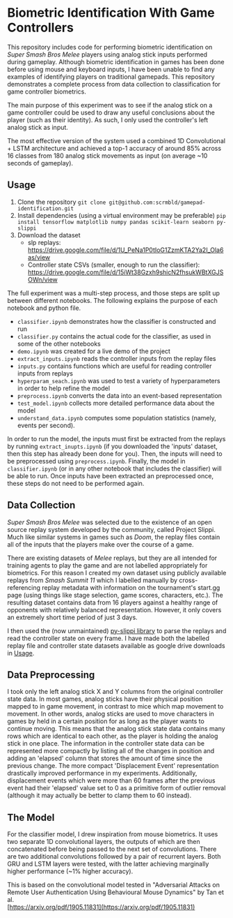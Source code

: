 # Biometric Identification With Game Controllers

This repository includes code for performing biometric identification on *Super Smash Bros Melee* players using analog stick inputs performed during gameplay. Although biometric identification in games has been done before using mouse and keyboard inputs, I have been unable to find any examples of identifying players on traditional gamepads. This repository demonstrates a complete process from data collection to classification for game controller biometrics.

The main purpose of this experiment was to see if the analog stick on a game controller could be used to draw any useful conclusions about the player (such as their identity). As such, I only used the controller's left analog stick as input.

The most effective version of the system used a combined 1D Convolutional + LSTM architecture and achieved a top-1 accuracy of around 85% across 16 classes from 180 analog stick movements as input (on average ~10 seconds of gameplay).

## Usage

1. Clone the repository
`git clone git@github.com:scrmbld/gamepad-identification.git`
1. Install dependencies (using a virtual environment may be preferable)
`pip install tensorflow matplotlib numpy pandas scikit-learn seaborn py-slippi`
1. Download the dataset
    - slp replays: https://drive.google.com/file/d/1U_PeNa1P0tIoG1ZzmKTA2Ya2I_Ola6as/view
    - Controller state CSVs (smaller, enough to run the classifier): https://drive.google.com/file/d/15iWt38Gzxh9shicN2fhsukWBtXGJSOWn/view

The full experiment was a multi-step process, and those steps are split up between different notebooks. The following explains the purpose of each notebook and python file.

- `classifier.ipynb` demonstrates how the classifier is constructed and run
- `classifier.py` contains the actual code for the classifier, as used in some of the other notebooks
- `demo.ipynb` was created for a live demo of the project
- `extract_inputs.ipynb` reads the controller inputs from the replay files
- `inputs.py` contains functions which are useful for reading controller inputs from replays
- `hyperparam_seach.ipynb` was used to test a variety of hyperparameters in order to help refine the model
- `preprocess.ipynb` converts the data into an event-based representation
- `test_model.ipynb` collects more detailed performance data about the model
- `understand_data.ipynb` computes some population statistics (namely, events per second).

In order to run the model, the inputs must first be extracted from the replays by running `extract_inupts.ipynb` (if you downloaded the 'inputs' dataset, then this step has already been done for you). Then, the inputs will need to be preprocessed using `preprocess.ipynb`. Finally, the model in `classifier.ipynb` (or in any other notebook that includes the classifier) will be able to run. Once inputs have been extracted an preprocessed once, these steps do not need to be performed again.

## Data Collection

*Super Smash Bros Melee* was selected due to the existence of an open source replay system developed by the community, called Project Slippi. Much like similar systems in games such as *Doom*, the replay files contain all of the inputs that the players make over the course of a game.

There are existing datasets of *Melee* replays, but they are all intended for training agents to play the game and are not labelled appropriately for biometrics. For this reason I created my own dataset using publicly available replays from *Smash Summit 11* which I labelled manually by cross-referencing replay metadata with information on the tournament's start.gg page (using things like stage selection, game scores, characters, etc.). The resulting dataset contains data from 16 players against a healthy range of opponents with relatively balanced representation. However, it only covers an extremely short time period of just 3 days.

I then used the (now unmaintained) [py-slippi library](https://github.com/hohav/py-slippi) to parse the replays and read the controller state on every frame. I have made both the labelled replay file and controller state datasets available as google drive downloads in [Usage](#Usage).

## Data Preprocessing

I took only the left analog stick X and Y columns from the original controller state data. In most games, analog sticks have their physical position mapped to in game movement, in contrast to mice which map movement to movement. In other words, analog sticks are used to move characters in games by held in a certain position for as long as the player wants to continue moving. This means that the analog stick state data contains many rows which are identical to each other, as the player is holding the analog stick in one place. The information in the controller state data can be represented more compactly by listing all of the changes in position and adding an 'elapsed' column that stores the amount of time since the previous change. The more compact 'Displacement Event' representation drastically improved performance in my experiments. Additionally, displacement events which were more than 60 frames after the previous event had their 'elapsed' value set to 0 as a primitive form of outlier removal (although it may actually be better to clamp them to 60 instead).

## The Model

For the classifier model, I drew inspiration from mouse biometrics. It uses two separate 1D convolutional layers, the outputs of which are then concatenated before being passed to the next set of convolutions. There are two additional convolutions followed by a pair of recurrent layers. Both GRU and LSTM layers were tested, with the latter achieving marginally higher performance (~1% higher accuracy).

This is based on the convolutional model tested in "Adversarial Attacks on Remote User Authentication Using Behavioural Mouse Dynamics" by Tan et al.  
[https://arxiv.org/pdf/1905.11831](https://arxiv.org/pdf/1905.11831)